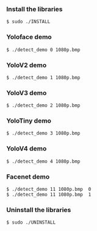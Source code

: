 ### Install the libraries

```
$ sudo ./INSTALL
```

### Yoloface demo

```
$ ./detect_demo 0 1080p.bmp
```

### YoloV2 demo

```
$ ./detect_demo 1 1080p.bmp
```

### YoloV3 demo

```
$ ./detect_demo 2 1080p.bmp
```

### YoloTiny demo

```
$ ./detect_demo 3 1080p.bmp
```

### YoloV4 demo

```
$ ./detect_demo 4 1080p.bmp
```
### Facenet demo
```
$ ./detect_demo 11 1080p.bmp  0
$ ./detect_demo 11 1080p.bmp  1
```

### Uninstall the libraries

```
$ sudo ./UNINSTALL
```
